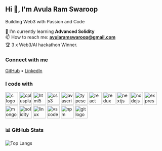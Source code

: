 ## Hi 👋, I'm Avula Ram Swaroop  
Building Web3 with Passion and Code  
 
🌱 I’m currently learning **Advanced Solidity**  
📫 How to reach me: **avularamswaroop@gmail.com**  
🏆 3 x Web3/AI hackathon Winner.
### Connect with me  
[GitHub](https://github.com/AvulaRamSwaroop) • [LinkedIn](https://www.linkedin.com/in/ram-swaroop-avula-99b776290/)  

### I code with  
<p align="left">
  <img src="https://cdn.jsdelivr.net/gh/devicons/devicon/icons/c/c-original.svg" alt="c logo" width="40" height="40"/>
  <img src="https://cdn.jsdelivr.net/gh/devicons/devicon/icons/cplusplus/cplusplus-original.svg" alt="cplusplus logo" width="40" height="40"/>
  <img src="https://cdn.jsdelivr.net/gh/devicons/devicon/icons/html5/html5-original.svg" alt="html5 logo" width="40" height="40"/>
  <img src="https://cdn.jsdelivr.net/gh/devicons/devicon/icons/css3/css3-original.svg" alt="css3 logo" width="40" height="40"/>
  <img src="https://cdn.jsdelivr.net/gh/devicons/devicon/icons/javascript/javascript-original.svg" alt="javascript logo" width="40" height="40"/>
  <img src="https://cdn.jsdelivr.net/gh/devicons/devicon/icons/typescript/typescript-original.svg" alt="typescript logo" width="40" height="40"/>
  <img src="https://cdn.jsdelivr.net/gh/devicons/devicon/icons/react/react-original.svg" alt="react logo" width="40" height="40"/>
  <img src="https://cdn.jsdelivr.net/gh/devicons/devicon/icons/redux/redux-original.svg" alt="redux logo" width="40" height="40"/>
<!--   <img src="https://cdn.jsdelivr.net/gh/devicons/devicon/icons/tailwindcss/tailwindcss-plain.svg" alt="tailwind logo" width="40" height="40"/> -->
  <img src="https://cdn.jsdelivr.net/gh/devicons/devicon/icons/nextjs/nextjs-original.svg" alt="nextjs logo" width="40" height="40"/>
  <img src="https://cdn.jsdelivr.net/gh/devicons/devicon/icons/nodejs/nodejs-original.svg" alt="nodejs logo" width="40" height="40"/>
  <img src="https://cdn.jsdelivr.net/gh/devicons/devicon/icons/express/express-original.svg" alt="express logo" width="40" height="40"/>
  <img src="https://cdn.jsdelivr.net/gh/devicons/devicon/icons/mongodb/mongodb-original.svg" alt="mongodb logo" width="40" height="40"/>
  <img src="https://cdn.jsdelivr.net/gh/devicons/devicon/icons/solidity/solidity-original.svg" alt="solidity logo" width="40" height="40"/>
  <img src="https://cdn.jsdelivr.net/gh/devicons/devicon/icons/linux/linux-original.svg" alt="linux logo" width="40" height="40"/>
  <img src="https://cdn.jsdelivr.net/gh/devicons/devicon/icons/vscode/vscode-original.svg" alt="vscode logo" width="40" height="40"/>
  <img src="https://cdn.jsdelivr.net/gh/devicons/devicon/icons/npm/npm-original-wordmark.svg" alt="npm logo" width="40" height="40"/>
  <img src="https://cdn.jsdelivr.net/gh/devicons/devicon/icons/git/git-original.svg" alt="git logo" width="40" height="40"/>
 
 
</p>


### 📊 GitHub Stats  
![Top Langs](https://github-readme-stats.vercel.app/api/top-langs/?username=AvulaRamSwaroop&layout=compact&theme=tokyonight)  
